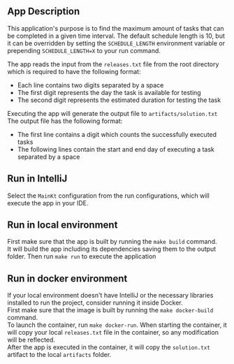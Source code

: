 ## App Description

This application's purpose is to find the maximum amount of tasks that can be completed in a given time interval.
The default schedule length is 10, but it can be overridden by setting the ```SCHEDULE_LENGTH``` environment variable or prepending ```SCHEDULE_LENGTH=X``` to your run command.

The app reads the input from the ```releases.txt``` file from the root directory which is required to have the following format:
- Each line contains two digits separated by a space
- The first digit represents the day the task is available for testing
- The second digit represents the estimated duration for testing the task

Executing the app will generate the output file to ```artifacts/solution.txt```</br>
The output file has the following format:
- The first line contains a digit which counts the successfully executed tasks
- The following lines contain the start and end day of executing a task separated by a space

## Run in IntelliJ

Select the ```MainKt``` configuration from the run configurations, which will execute the app in your IDE.

## Run in local environment

First make sure that the app is built by running the ```make build``` command.</br>
It will build the app including its dependencies saving them to the output folder.
Then run ``make run`` to execute the application

## Run in docker environment

If your local environment doesn't have IntelliJ or the necessary libraries installed to run the project, consider running it inside Docker.</br>
First make sure that the image is built by running the ```make docker-build``` command.</br>
To launch the container, run ```make docker-run```. 
When starting the container, it will copy your local ```releases.txt``` file in the container, so any modification will be reflected.</br>
After the app is executed in the container, it will copy the ```solution.txt``` artifact to the local ```artifacts``` folder.